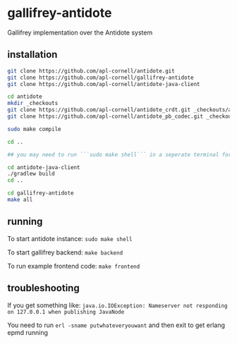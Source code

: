# gallifrey-antidote

Gallifrey implementation over the Antidote system

## installation

```bash
git clone https://github.com/apl-cornell/antidote.git
git clone https://github.com/apl-cornell/gallifrey-antidote
git clone https://github.com/apl-cornell/antidote-java-client

cd antidote
mkdir _checkouts
git clone https://github.com/apl-cornell/antidote_crdt.git _checkouts/antidote_crdt
git clone https://github.com/apl-cornell/antidote_pb_codec.git _checkouts/antidote_pb_codec

sudo make compile

cd ..

## you may need to run ```sudo make shell``` in a seperate terminal for the next step in the antidote directory to run tests.

cd antidote-java-client
./gradlew build
cd ..

cd gallifrey-antidote
make all
```

## running

To start antidote instance: ```sudo make shell```

To start gallifrey backend: ```make backend```

To run example frontend code: ```make frontend```

## troubleshooting

If you get something like:
```java.io.IOException: Nameserver not responding on 127.0.0.1 when publishing JavaNode```

You need to run ```erl -sname putwhateveryouwant``` and then exit to get erlang epmd running
